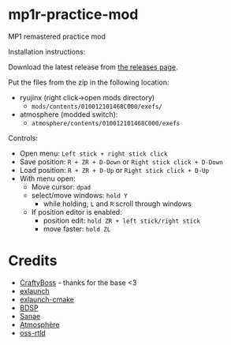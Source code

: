 # mp1r-practice-mod

MP1 remastered practice mod

Installation instructions:

Download the latest release from [the releases page](https://github.com/MetroidPrimeModding/mp1r-practice-mod/releases).

Put the files from the zip in the following location:
- ryujinx (right click->open mods directory)
  - `mods/contents/010012101468C000/exefs/`
- atmosphere (modded switch): 
  - `atmosphere/contents/010012101468C000/exefs`

Controls:
- Open menu: `Left stick + right stick click`
- Save position: `R + ZR + D-Down` or `Right stick click + D-Down`
- Load position: `R + ZR + D-Up` or `Right stick click + D-Up`
- With menu open:
  - Move cursor: `dpad`
  - select/move windows: `hold Y` 
    - while holding, `L` and `R` scroll through windows
  - If position editor is enabled:
    - position edit: `hold ZR + left stick/right stick`
    - move faster: `hold ZL`

# Credits

- [CraftyBoss](https://github.com/CraftyBoss/MP1R-Exlaunch-Base) - thanks for the base <3
- [exlaunch](https://github.com/shadowninja108/exlaunch/)
- [exlaunch-cmake](https://github.com/EngineLessCC/exlaunch-cmake/)
- [BDSP](https://github.com/Martmists-GH/BDSP)
- [Sanae](https://github.com/Sanae6)
- [Atmosphère](https://github.com/Atmosphere-NX/Atmosphere)
- [oss-rtld](https://github.com/Thog/oss-rtld)
